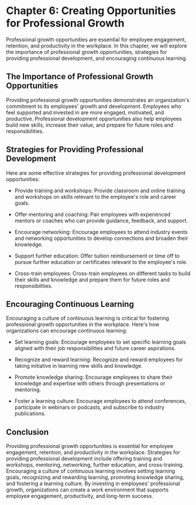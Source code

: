 Chapter 6: Creating Opportunities for Professional Growth
=========================================================

Professional growth opportunities are essential for employee engagement, retention, and productivity in the workplace. In this chapter, we will explore the importance of professional growth opportunities, strategies for providing professional development, and encouraging continuous learning.

The Importance of Professional Growth Opportunities
---------------------------------------------------

Providing professional growth opportunities demonstrates an organization's commitment to its employees' growth and development. Employees who feel supported and invested in are more engaged, motivated, and productive. Professional development opportunities also help employees build new skills, increase their value, and prepare for future roles and responsibilities.

Strategies for Providing Professional Development
-------------------------------------------------

Here are some effective strategies for providing professional development opportunities:

* Provide training and workshops: Provide classroom and online training and workshops on skills relevant to the employee's role and career goals.

* Offer mentoring and coaching: Pair employees with experienced mentors or coaches who can provide guidance, feedback, and support.

* Encourage networking: Encourage employees to attend industry events and networking opportunities to develop connections and broaden their knowledge.

* Support further education: Offer tuition reimbursement or time off to pursue further education or certificates relevant to the employee's role.

* Cross-train employees: Cross-train employees on different tasks to build their skills and knowledge and prepare them for future roles and responsibilities.

Encouraging Continuous Learning
-------------------------------

Encouraging a culture of continuous learning is critical for fostering professional growth opportunities in the workplace. Here's how organizations can encourage continuous learning:

* Set learning goals: Encourage employees to set specific learning goals aligned with their job responsibilities and future career aspirations.

* Recognize and reward learning: Recognize and reward employees for taking initiative in learning new skills and knowledge.

* Promote knowledge sharing: Encourage employees to share their knowledge and expertise with others through presentations or mentoring.

* Foster a learning culture: Encourage employees to attend conferences, participate in webinars or podcasts, and subscribe to industry publications.

Conclusion
----------

Providing professional growth opportunities is essential for employee engagement, retention, and productivity in the workplace. Strategies for providing professional development include offering training and workshops, mentoring, networking, further education, and cross-training. Encouraging a culture of continuous learning involves setting learning goals, recognizing and rewarding learning, promoting knowledge sharing, and fostering a learning culture. By investing in employees' professional growth, organizations can create a work environment that supports employee engagement, productivity, and long-term success.
